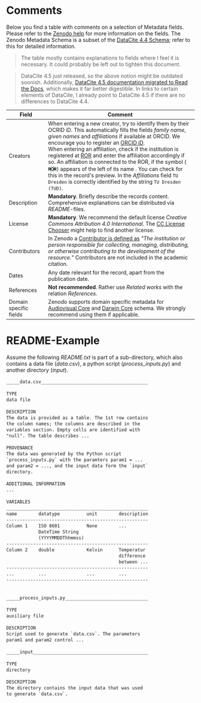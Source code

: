 # Comments

Below you find a table with comments on a selection of Metadata fields. Please refer to the [Zenodo help](https://help.zenodo.org/docs/deposit/describe-records/) for more information on the fields. The Zenodo Metadata Schema is a subset of the [DataCite 4.4 Schema](https://schema.datacite.org/meta/kernel-4.4/); refer to this for detailed information.

> The table mostly contains explanations to fields where I feel it is necessary. It could probably be left out to tighten this document.

> DataCite 4.5 just released, so the above notion might be outdated soonish. Additionally, [DataCite 4.5 documentation migrated to Read the Docs](https://datacite-metadata-schema.readthedocs.io/en/4.5/), which makes it far better digestible. In links to certain elements of DataCite, I already point to DataCite 4.5 if there are no differences to DataCite 4.4.

| Field | Comment |
|-|-|
| Creators | When entering a new creator, try to identify them by their OCRID iD. This automatically fills the fields *family name*, *given names* and *affiliations* if available at ORCID. We encourage you to register an [ORCID iD](https://orcid.org/). <br>When entering an affiliation, check if the institution is registered at [ROR](https://ror.org/) and enter the affiliation accordingly if so. An affiliation is connected to the ROR, if the symbol (<img src="./assets/img/ror_low.png" alt="Description" style="height:16px; transform: translateY(3px);"/>) appears of the left of its name . You can check for this in the record's preview. In the *Affiliations* field `TU Dresden` is correctly identified by the string `TU Dresden (TUD)`.|
| Description | **Mandatory**. Briefly describe the records content. Comprehensive explanations can be distributed via *README*-files.
| License | **Mandatory**. We recommend the default license *Creative Commons Attribution 4.0 International*. The [CC License Chooser](https://chooser-beta.creativecommons.org/) might help to find another license.
| Contributors | In Zenodo a [Contributor is defined as](https://datacite-metadata-schema.readthedocs.io/en/4.5/properties/contributor/#id1) *"The institution or person responsible for collecting, managing, distributing, or otherwise contributing to the development of the resource."* Contributors are not included in the academic citation.|
| Dates | Any date relevant for the record, apart from the publication date. |
| References | **Not recommended**. Rather use *Related works* with the relation *References*. |
| Domain specific fields | Zenodo supports domain specific metadata for [Audiovisual Core](https://ac.tdwg.org/) and [Darwin Core](https://ac.tdwg.org/) schema. We strongly recommend using them if applicable. |


# README-Example

Assume the following *README.txt* is part of a sub-directory, which also contains a data file (*data.csv*), a python script (*process_inputs.py*) and another directory (*input*).




```
_____data.csv________________________________________

TYPE
data file

DESCRIPTION
The data is provided as a table. The 1st row contains 
the column names; the columns are described in the 
variables section. Empty cells are identified with 
"null". The table describes ... 

PROVENANCE
The data was generated by the Python script 
`process_inputs.py` with the paramters param1 = ... 
and param2 = ..., and the input data form the `input` 
directory.

ADDITIONAL INFORMATION
...

VARIABLES
_____________________________________________________
name        datatype          unit        description
-----------------------------------------------------
Column 1    ISO 8601          None        ...
            DateTime String 
            (YYYYMMDDThhmmss) 
-----------------------------------------------------
Column 2    double            Kelvin      Temperatur 
                                          difference
                                          between ...
-----------------------------------------------------
...         ...               ...         ...
-----------------------------------------------------


_____process_inputs.py_______________________________

TYPE
auxiliary file

DESCRIPTION
Script used to generate `data.csv`. The parameters 
param1 and param2 control ...

_____input___________________________________________

TYPE
directory

DESCRIPTION
The directory contains the input data that was used 
to generate `data.csv`.
```